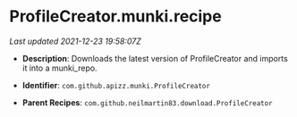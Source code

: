 # ProfileCreator.munki.recipe

_Last updated 2021-12-23 19:58:07Z_

- **Description**: Downloads the latest version of ProfileCreator and imports it into a munki_repo.

- **Identifier**: `com.github.apizz.munki.ProfileCreator`

- **Parent Recipes**: `com.github.neilmartin83.download.ProfileCreator`